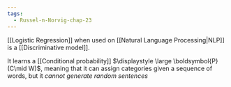 ```yaml
---
tags:
  - Russel-n-Norvig-chap-23
---
```

[[Logistic Regression]] when used on [[Natural Language Processing|NLP]] is a [[Discriminative model]].

It learns a [[Conditional probability]] $\displaystyle \large \boldsymbol{P}(C\mid W)$, meaning that it can assign categories given a sequence of words, but it *cannot generate random sentences*

